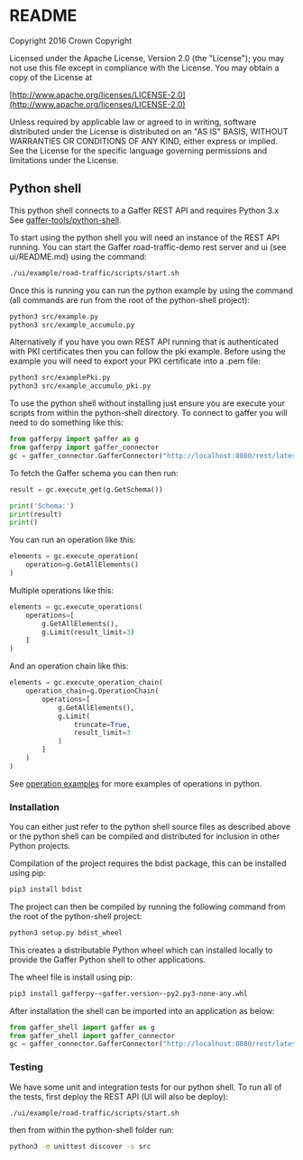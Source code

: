 # README

Copyright 2016 Crown Copyright

Licensed under the Apache License, Version 2.0 \(the "License"\); you may not use this file except in compliance with the License. You may obtain a copy of the License at

[http://www.apache.org/licenses/LICENSE-2.0](http://www.apache.org/licenses/LICENSE-2.0)

Unless required by applicable law or agreed to in writing, software distributed under the License is distributed on an "AS IS" BASIS, WITHOUT WARRANTIES OR CONDITIONS OF ANY KIND, either express or implied. See the License for the specific language governing permissions and limitations under the License.

## Python shell

This python shell connects to a Gaffer REST API and requires Python 3.x See [gaffer-tools/python-shell](https://github.com/gchq/gaffer-tools/tree/master/python-shell).

To start using the python shell you will need an instance of the REST API running. You can start the Gaffer road-traffic-demo rest server and ui \(see ui/README.md\) using the command:

```bash
./ui/example/road-traffic/scripts/start.sh
```

Once this is running you can run the python example by using the command \(all commands are run from the root of the python-shell project\):

```bash
python3 src/example.py
python3 src/example_accumulo.py
```

Alternatively if you have you own REST API running that is authenticated with PKI certificates then you can follow the pki example. Before using the example you will need to export your PKI certificate into a .pem file:

```bash
python3 src/examplePki.py
python3 src/example_accumulo_pki.py
```

To use the python shell without installing just ensure you are execute your scripts from within the python-shell directory. To connect to gaffer you will need to do something like this:

```python
from gafferpy import gaffer as g
from gafferpy import gaffer_connector
gc = gaffer_connector.GafferConnector("http://localhost:8080/rest/latest")
```

To fetch the Gaffer schema you can then run:

```python
result = gc.execute_get(g.GetSchema())

print('Schema:')
print(result)
print()
```

You can run an operation like this:

```python
elements = gc.execute_operation(
    operation=g.GetAllElements()
)
```

Multiple operations like this:

```python
elements = gc.execute_operations(
    operations=[
        g.GetAllElements(),
        g.Limit(result_limit=3)
    ]
)
```

And an operation chain like this:

```python
elements = gc.execute_operation_chain(
    operation_chain=g.OperationChain(
        operations=[
            g.GetAllElements(),
            g.Limit(
                truncate=True,
                result_limit=3
            )
        ]
    )
)
```

See [operation examples](https://gchq.github.io/gaffer-doc/getting-started/operation-examples.html) for more examples of operations in python.

### Installation

You can either just refer to the python shell source files as described above or the python shell can be compiled and distributed for inclusion in other Python projects.

Compilation of the project requires the bdist package, this can be installed using pip:

```bash
pip3 install bdist
```

The project can then be compiled by running the following command from the root of the python-shell project:

```bash
python3 setup.py bdist_wheel
```

This creates a distributable Python wheel which can installed locally to provide the Gaffer Python shell to other applications.

The wheel file is install using pip:

```bash
pip3 install gafferpy-<gaffer.version>-py2.py3-none-any.whl
```

After installation the shell can be imported into an application as below:

```python
from gaffer_shell import gaffer as g
from gaffer_shell import gaffer_connector
gc = gaffer_connector.GafferConnector("http://localhost:8080/rest/latest")
```

### Testing

We have some unit and integration tests for our python shell. To run all of the tests, first deploy the REST API \(UI will also be deploy\):

```bash
./ui/example/road-traffic/scripts/start.sh
```

then from within the python-shell folder run:

```bash
python3 -m unittest discover -s src
```

